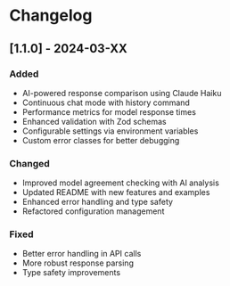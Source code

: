 # Changelog

## [1.1.0] - 2024-03-XX

### Added
- AI-powered response comparison using Claude Haiku
- Continuous chat mode with history command
- Performance metrics for model response times
- Enhanced validation with Zod schemas
- Configurable settings via environment variables
- Custom error classes for better debugging

### Changed
- Improved model agreement checking with AI analysis
- Updated README with new features and examples
- Enhanced error handling and type safety
- Refactored configuration management

### Fixed
- Better error handling in API calls
- More robust response parsing
- Type safety improvements 